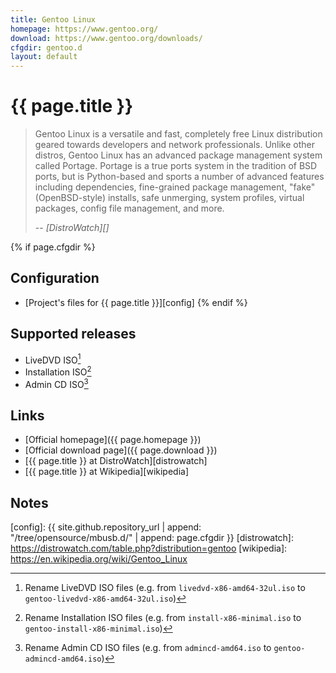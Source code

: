 ```yaml
---
title: Gentoo Linux
homepage: https://www.gentoo.org/
download: https://www.gentoo.org/downloads/
cfgdir: gentoo.d
layout: default
---
```


# {{ page.title }}

> Gentoo Linux is a versatile and fast, completely free Linux distribution
> geared towards developers and network professionals. Unlike other distros,
> Gentoo Linux has an advanced package management system called Portage. Portage
> is a true ports system in the tradition of BSD ports, but is Python-based and
> sports a number of advanced features including dependencies, fine-grained
> package management, "fake" (OpenBSD-style) installs, safe unmerging, system
> profiles, virtual packages, config file management, and more.
>
> -- <cite markdown="1">[DistroWatch][]</cite>


{% if page.cfgdir %}
## Configuration

- [Project's files for {{ page.title }}][config]
{% endif %}


## Supported releases

- LiveDVD ISO[^note1]
- Installation ISO[^note2]
- Admin CD ISO[^note3]


## Links

- [Official homepage]({{ page.homepage }})
- [Official download page]({{ page.download }})
- [{{ page.title }} at DistroWatch][distrowatch]
- [{{ page.title }} at Wikipedia][wikipedia]


## Notes

[^note1]: Rename LiveDVD ISO files (e.g. from `livedvd-x86-amd64-32ul.iso` to `gentoo-livedvd-x86-amd64-32ul.iso`)
[^note2]: Rename Installation ISO files (e.g. from `install-x86-minimal.iso` to `gentoo-install-x86-minimal.iso`)
[^note3]: Rename Admin CD ISO files (e.g. from `admincd-amd64.iso` to `gentoo-admincd-amd64.iso`)


[config]: {{ site.github.repository_url | append: "/tree/opensource/mbusb.d/" | append: page.cfgdir }}
[distrowatch]: https://distrowatch.com/table.php?distribution=gentoo
[wikipedia]: https://en.wikipedia.org/wiki/Gentoo_Linux
